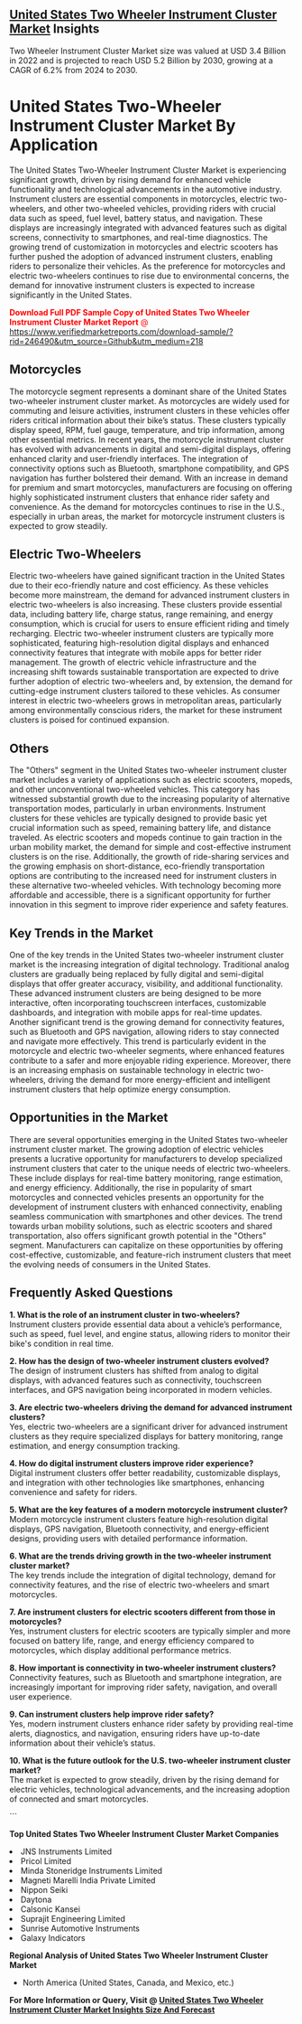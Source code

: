 <h2><a href="https://www.verifiedmarketreports.com/download-sample/?rid=246490&amp;utm_source=Github&amp;utm_medium=218" target="_blank">United States Two Wheeler Instrument Cluster Market</a> Insights</h2><p>Two Wheeler Instrument Cluster Market size was valued at USD 3.4 Billion in 2022 and is projected to reach USD 5.2 Billion by 2030, growing at a CAGR of 6.2% from 2024 to 2030.</p><p> <h1>United States Two-Wheeler Instrument Cluster Market By Application</h1> <p>The United States Two-Wheeler Instrument Cluster Market is experiencing significant growth, driven by rising demand for enhanced vehicle functionality and technological advancements in the automotive industry. Instrument clusters are essential components in motorcycles, electric two-wheelers, and other two-wheeled vehicles, providing riders with crucial data such as speed, fuel level, battery status, and navigation. These displays are increasingly integrated with advanced features such as digital screens, connectivity to smartphones, and real-time diagnostics. The growing trend of customization in motorcycles and electric scooters has further pushed the adoption of advanced instrument clusters, enabling riders to personalize their vehicles. As the preference for motorcycles and electric two-wheelers continues to rise due to environmental concerns, the demand for innovative instrument clusters is expected to increase significantly in the United States. <p><span class=""><span style="color: #ff0000;"><strong>Download Full PDF Sample Copy of United States Two Wheeler Instrument Cluster Market Report</strong> @ </span><a href="https://www.verifiedmarketreports.com/download-sample/?rid=246490&amp;utm_source=Github&amp;utm_medium=218" target="_blank">https://www.verifiedmarketreports.com/download-sample/?rid=246490&amp;utm_source=Github&amp;utm_medium=218</a></span></p></p> <h2>Motorcycles</h2> <p>The motorcycle segment represents a dominant share of the United States two-wheeler instrument cluster market. As motorcycles are widely used for commuting and leisure activities, instrument clusters in these vehicles offer riders critical information about their bike’s status. These clusters typically display speed, RPM, fuel gauge, temperature, and trip information, among other essential metrics. In recent years, the motorcycle instrument cluster has evolved with advancements in digital and semi-digital displays, offering enhanced clarity and user-friendly interfaces. The integration of connectivity options such as Bluetooth, smartphone compatibility, and GPS navigation has further bolstered their demand. With an increase in demand for premium and smart motorcycles, manufacturers are focusing on offering highly sophisticated instrument clusters that enhance rider safety and convenience. As the demand for motorcycles continues to rise in the U.S., especially in urban areas, the market for motorcycle instrument clusters is expected to grow steadily. <h2>Electric Two-Wheelers</h2> <p>Electric two-wheelers have gained significant traction in the United States due to their eco-friendly nature and cost efficiency. As these vehicles become more mainstream, the demand for advanced instrument clusters in electric two-wheelers is also increasing. These clusters provide essential data, including battery life, charge status, range remaining, and energy consumption, which is crucial for users to ensure efficient riding and timely recharging. Electric two-wheeler instrument clusters are typically more sophisticated, featuring high-resolution digital displays and enhanced connectivity features that integrate with mobile apps for better rider management. The growth of electric vehicle infrastructure and the increasing shift towards sustainable transportation are expected to drive further adoption of electric two-wheelers and, by extension, the demand for cutting-edge instrument clusters tailored to these vehicles. As consumer interest in electric two-wheelers grows in metropolitan areas, particularly among environmentally conscious riders, the market for these instrument clusters is poised for continued expansion. <h2>Others</h2> <p>The "Others" segment in the United States two-wheeler instrument cluster market includes a variety of applications such as electric scooters, mopeds, and other unconventional two-wheeled vehicles. This category has witnessed substantial growth due to the increasing popularity of alternative transportation modes, particularly in urban environments. Instrument clusters for these vehicles are typically designed to provide basic yet crucial information such as speed, remaining battery life, and distance traveled. As electric scooters and mopeds continue to gain traction in the urban mobility market, the demand for simple and cost-effective instrument clusters is on the rise. Additionally, the growth of ride-sharing services and the growing emphasis on short-distance, eco-friendly transportation options are contributing to the increased need for instrument clusters in these alternative two-wheeled vehicles. With technology becoming more affordable and accessible, there is a significant opportunity for further innovation in this segment to improve rider experience and safety features. <h2>Key Trends in the Market</h2> <p>One of the key trends in the United States two-wheeler instrument cluster market is the increasing integration of digital technology. Traditional analog clusters are gradually being replaced by fully digital and semi-digital displays that offer greater accuracy, visibility, and additional functionality. These advanced instrument clusters are being designed to be more interactive, often incorporating touchscreen interfaces, customizable dashboards, and integration with mobile apps for real-time updates. Another significant trend is the growing demand for connectivity features, such as Bluetooth and GPS navigation, allowing riders to stay connected and navigate more effectively. This trend is particularly evident in the motorcycle and electric two-wheeler segments, where enhanced features contribute to a safer and more enjoyable riding experience. Moreover, there is an increasing emphasis on sustainable technology in electric two-wheelers, driving the demand for more energy-efficient and intelligent instrument clusters that help optimize energy consumption. <h2>Opportunities in the Market</h2> <p>There are several opportunities emerging in the United States two-wheeler instrument cluster market. The growing adoption of electric vehicles presents a lucrative opportunity for manufacturers to develop specialized instrument clusters that cater to the unique needs of electric two-wheelers. These include displays for real-time battery monitoring, range estimation, and energy efficiency. Additionally, the rise in popularity of smart motorcycles and connected vehicles presents an opportunity for the development of instrument clusters with enhanced connectivity, enabling seamless communication with smartphones and other devices. The trend towards urban mobility solutions, such as electric scooters and shared transportation, also offers significant growth potential in the "Others" segment. Manufacturers can capitalize on these opportunities by offering cost-effective, customizable, and feature-rich instrument clusters that meet the evolving needs of consumers in the United States. <h2>Frequently Asked Questions</h2> <p><strong>1. What is the role of an instrument cluster in two-wheelers?</strong><br>Instrument clusters provide essential data about a vehicle’s performance, such as speed, fuel level, and engine status, allowing riders to monitor their bike's condition in real time.</p> <p><strong>2. How has the design of two-wheeler instrument clusters evolved?</strong><br>The design of instrument clusters has shifted from analog to digital displays, with advanced features such as connectivity, touchscreen interfaces, and GPS navigation being incorporated in modern vehicles.</p> <p><strong>3. Are electric two-wheelers driving the demand for advanced instrument clusters?</strong><br>Yes, electric two-wheelers are a significant driver for advanced instrument clusters as they require specialized displays for battery monitoring, range estimation, and energy consumption tracking.</p> <p><strong>4. How do digital instrument clusters improve rider experience?</strong><br>Digital instrument clusters offer better readability, customizable displays, and integration with other technologies like smartphones, enhancing convenience and safety for riders.</p> <p><strong>5. What are the key features of a modern motorcycle instrument cluster?</strong><br>Modern motorcycle instrument clusters feature high-resolution digital displays, GPS navigation, Bluetooth connectivity, and energy-efficient designs, providing users with detailed performance information.</p> <p><strong>6. What are the trends driving growth in the two-wheeler instrument cluster market?</strong><br>The key trends include the integration of digital technology, demand for connectivity features, and the rise of electric two-wheelers and smart motorcycles.</p> <p><strong>7. Are instrument clusters for electric scooters different from those in motorcycles?</strong><br>Yes, instrument clusters for electric scooters are typically simpler and more focused on battery life, range, and energy efficiency compared to motorcycles, which display additional performance metrics.</p> <p><strong>8. How important is connectivity in two-wheeler instrument clusters?</strong><br>Connectivity features, such as Bluetooth and smartphone integration, are increasingly important for improving rider safety, navigation, and overall user experience.</p> <p><strong>9. Can instrument clusters help improve rider safety?</strong><br>Yes, modern instrument clusters enhance rider safety by providing real-time alerts, diagnostics, and navigation, ensuring riders have up-to-date information about their vehicle’s status.</p> <p><strong>10. What is the future outlook for the U.S. two-wheeler instrument cluster market?</strong><br>The market is expected to grow steadily, driven by the rising demand for electric vehicles, technological advancements, and the increasing adoption of connected and smart motorcycles.</p> ```</p><p><strong>Top United States Two Wheeler Instrument Cluster Market Companies</strong></p><div data-test-id=""><p><li>JNS Instruments Limited</li><li> Pricol Limited</li><li> Minda Stoneridge Instruments Limited</li><li> Magneti Marelli India Private Limited</li><li> Nippon Seiki</li><li> Daytona</li><li> Calsonic Kansei</li><li> Suprajit Engineering Limited</li><li> Sunrise Automotive Instruments</li><li> Galaxy Indicators</li></p><div><strong>Regional Analysis of&nbsp;United States Two Wheeler Instrument Cluster Market</strong></div><ul><li dir="ltr"><p dir="ltr">North America&nbsp;(United States, Canada, and Mexico, etc.)</p></li></ul><p><strong>For More Information or Query, Visit @&nbsp;</strong><strong><a href="https://www.verifiedmarketreports.com/product/two-wheeler-instrument-cluster-market/?utm_source=Github&amp;utm_medium=218" target="_blank">United States Two Wheeler Instrument Cluster Market Insights Size And Forecast</a></strong></p></div>
